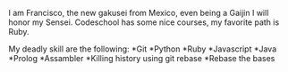 I am Francisco, the new gakusei from Mexico, even being a Gaijin I will honor my Sensei. 
Codeschool has some nice courses, my favorite path is Ruby.

My deadly skill are the following:
*Git
*Python
*Ruby
*Javascript
*Java
*Prolog
*Assambler
*Killing history using git rebase
*Rebase the bases
